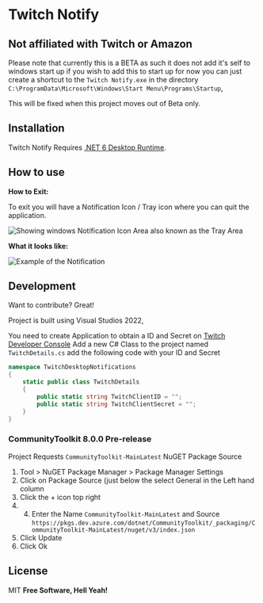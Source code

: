 # Twitch Notify
## Not affiliated with Twitch or Amazon

Please note that currently this is a BETA as such it does not add it's self to windows start up if you wish to add this to start up for now you can just create a shortcut to the `Twitch Notify.exe` in the directory `C:\ProgramData\Microsoft\Windows\Start Menu\Programs\Startup`,

This will be fixed when this project moves out of Beta only.

## Installation
 Twitch Notify Requires [.NET 6 Desktop Runtime](https://dotnet.microsoft.com/en-us/download/dotnet/thank-you/runtime-desktop-6.0.13-windows-x64-installer).

## How to use
**How to Exit:**

To exit you will have a Notification Icon / Tray icon where you can quit the application.

![Showing windows Notification Icon Area also known as the Tray Area](https://user-images.githubusercontent.com/37368/215226270-52d596d5-7811-4389-a761-3aabad7da360.png)

**What it looks like:**

![Example of the Notification](https://user-images.githubusercontent.com/37368/215226419-0ec644f1-bd2b-498f-93ed-a48acd3c824c.png)

## Development

Want to contribute? Great!

Project is built using Visual Studios 2022,

You need to create Application to obtain a ID and Secret on [Twitch Developer Console](https://dev.twitch.tv/console)
Add a new C# Class to the project named `TwitchDetails.cs` add the following code with your ID and Secret
```cs
namespace TwitchDesktopNotifications
{
    static public class TwitchDetails
    {
        public static string TwitchClientID = "";
        public static string TwitchClientSecret = "";
    }
}
```

### CommunityToolkit 8.0.0 Pre-release
Project Requests `CommunityToolkit-MainLatest` NuGET Package Source

1. Tool > NuGET Package Manager > Package Manager Settings
2. Click on Package Source (just below the select General in the Left hand column
3. Click the + icon top right
5. 4. Enter the Name `CommunityToolkit-MainLatest` and Source `https://pkgs.dev.azure.com/dotnet/CommunityToolkit/_packaging/CommunityToolkit-MainLatest/nuget/v3/index.json`
6. Click Update
7. Click Ok



## License

MIT
**Free Software, Hell Yeah!**
